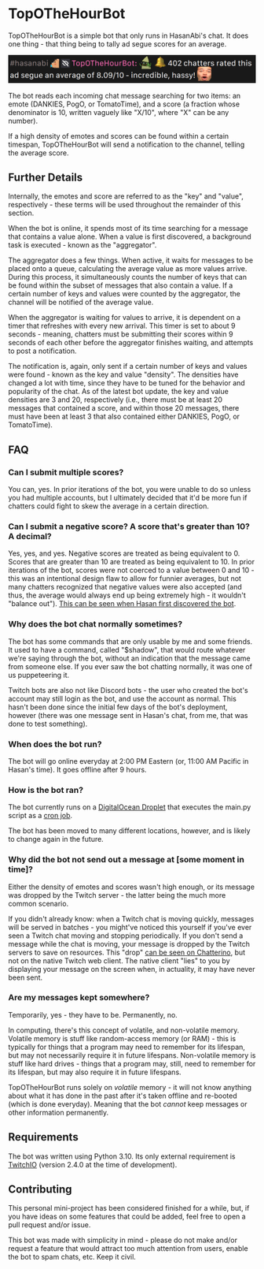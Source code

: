 # TopOTheHourBot

TopOTheHourBot is a simple bot that only runs in HasanAbi's chat. It does one thing - that thing being to tally ad segue scores for an average.

![](./.github/assets/example.png)

The bot reads each incoming chat message searching for two items: an emote (DANKIES, PogO, or TomatoTime), and a score (a fraction whose denominator is 10, written vaguely like "X/10", where "X" can be any number).

If a high density of emotes and scores can be found within a certain timespan, TopOTheHourBot will send a notification to the channel, telling the average score.

## Further Details

Internally, the emotes and score are referred to as the "key" and "value", respectively - these terms will be used throughout the remainder of this section.

When the bot is online, it spends most of its time searching for a message that contains a value alone. When a value is first discovered, a background task is executed - known as the "aggregator".

The aggregator does a few things. When active, it waits for messages to be placed onto a queue, calculating the average value as more values arrive. During this process, it simultaneously counts the number of keys that can be found within the subset of messages that also contain a value. If a certain number of keys and values were counted by the aggregator, the channel will be notified of the average value.

When the aggregator is waiting for values to arrive, it is dependent on a timer that refreshes with every new arrival. This timer is set to about 9 seconds - meaning, chatters must be submitting their scores within 9 seconds of each other before the aggregator finishes waiting, and attempts to post a notification.

The notification is, again, only sent if a certain number of keys and values were found - known as the key and value "density". The densities have changed a lot with time, since they have to be tuned for the behavior and popularity of the chat. As of the latest bot update, the key and value densities are 3 and 20, respectively (i.e., there must be at least 20 messages that contained a score, and within those 20 messages, there must have been at least 3 that also contained either DANKIES, PogO, or TomatoTime).

## FAQ

### Can I submit multiple scores?

You can, yes. In prior iterations of the bot, you were unable to do so unless you had multiple accounts, but I ultimately decided that it'd be more fun if chatters could fight to skew the average in a certain direction.

### Can I submit a negative score? A score that's greater than 10? A decimal?

Yes, yes, and yes. Negative scores are treated as being equivalent to 0. Scores that are greater than 10 are treated as being equivalent to 10. In prior iterations of the bot, scores were not coerced to a value between 0 and 10 - this was an intentional design flaw to allow for funnier averages, but not many chatters recognized that negative values were also accepted (and thus, the average would always end up being extremely high - it wouldn't "balance out"). [This can be seen when Hasan first discovered the bot](https://clips.twitch.tv/ConfidentArtisticRutabagaKevinTurtle-LzPv2rHJROiM0bA_).

### Why does the bot chat normally sometimes?

The bot has some commands that are only usable by me and some friends. It used to have a command, called "$shadow", that would route whatever we're saying through the bot, without an indication that the message came from someone else. If you ever saw the bot chatting normally, it was one of us puppeteering it.

Twitch bots are also not like Discord bots - the user who created the bot's account may still login as the bot, and use the account as normal. This hasn't been done since the initial few days of the bot's deployment, however (there was one message sent in Hasan's chat, from me, that was done to test something).

### When does the bot run?

The bot will go online everyday at 2:00 PM Eastern (or, 11:00 AM Pacific in Hasan's time). It goes offline after 9 hours.

### How is the bot ran?

The bot currently runs on a [DigitalOcean Droplet](https://www.digitalocean.com/products/droplets) that executes the main.py script as a [cron job](https://en.wikipedia.org/wiki/Cron).

The bot has been moved to many different locations, however, and is likely to change again in the future.

### Why did the bot not send out a message at [some moment in time]?

Either the density of emotes and scores wasn't high enough, or its message was dropped by the Twitch server - the latter being the much more common scenario.

If you didn't already know: when a Twitch chat is moving quickly, messages will be served in batches - you might've noticed this yourself if you've ever seen a Twitch chat moving and stopping periodically. If you don't send a message while the chat is moving, your message is dropped by the Twitch servers to save on resources. This "drop" [can be seen on Chatterino](https://github.com/Chatterino/chatterino2/issues/1213), but not on the native Twitch web client. The native client "lies" to you by displaying your message on the screen when, in actuality, it may have never been sent.

### Are my messages kept somewhere?

Temporarily, yes - they have to be. Permanently, no.

In computing, there's this concept of volatile, and non-volatile memory. Volatile memory is stuff like random-access memory (or RAM) - this is typically for things that a program may need to remember for its lifespan, but may not necessarily require it in future lifespans. Non-volatile memory is stuff like hard drives - things that a program may, still, need to remember for its lifespan, but may also require it in future lifespans.

TopOTheHourBot runs solely on *volatile* memory - it will not know anything about what it has done in the past after it's taken offline and re-booted (which is done everyday). Meaning that the bot *cannot* keep messages or other information permanently.

## Requirements

The bot was written using Python 3.10. Its only external requirement is [TwitchIO](https://twitchio.dev/en/latest/) (version 2.4.0 at the time of development).

## Contributing

This personal mini-project has been considered finished for a while, but, if you have ideas on some features that could be added, feel free to open a pull request and/or issue.

This bot was made with simplicity in mind - please do not make and/or request a feature that would attract too much attention from users, enable the bot to spam chats, etc. Keep it civil.
